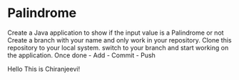 # Palindrome
Create a Java application to show if the input value is a Palindrome or not
Create a branch with your name and only work in your repository.
Clone this repository to your local system.
switch to your branch and start working on the application.
Once done - Add - Commit - Push

Hello This is Chiranjeevi!
